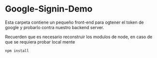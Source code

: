 # Google-Signin-Demo

Esta carpeta contiene un pequeño front-end para ogtener el token de google y probarlo contra nuestro backend server. 


Recuerden que es necesario reconstruir los modulos de node, en caso de que se requiera probar local mente

```
npm install
```